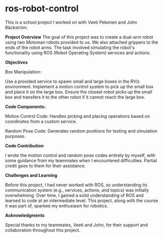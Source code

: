 # ros-robot-control

This is a school project I worked on with Veeti Pekonen and John Bäckström.

**Project Overview**
The goal of this project was to create a dual-arm robot using two Motoman robots provided to us. We also attached grippers to the ends of the robot arms. The task involved simulating the robot's functionality using ROS (Robot Operating System) services and actions.

**Objectives**

Box Manipulation:

Use a provided service to spawn small and large boxes in the RViz environment.
Implement a motion control system to pick up the small box and place it on the large box.
Ensure the closest robot picks up the small box and transfers it to the other robot if it cannot reach the large box.

**Code Components:**

Motion Control Code: Handles picking and placing operations based on coordinates from a custom service.

Random Pose Code: Generates random positions for testing and simulation purposes.

**Code Contribution**

I wrote the motion control and random pose codes entirely by myself, with some guidance from my teammates when I encountered difficulties. Partial credit goes to them for their assistance.

**Challenges and Learning**

Before this project, I had never worked with ROS, so understanding its communication system (e.g., services, actions, and topics) was initially overwhelming.
Over time, I gained a solid understanding of ROS and learned to code at an intermediate level.
This project, along with the course it was part of, sparked my enthusiasm for robotics.


**Acknowledgments**

Special thanks to my teammates, Veeti and John, for their support and collaboration throughout this project.

